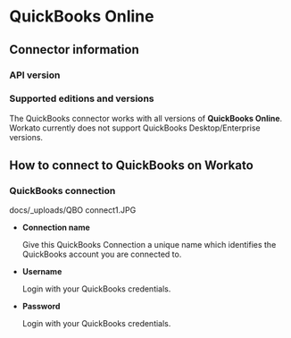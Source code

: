 # QuickBooks Online

## Connector information

### API version


### Supported editions and versions
The QuickBooks connector works with all versions of **QuickBooks Online**. Workato currently does not support QuickBooks Desktop/Enterprise versions. 

## How to connect to QuickBooks on Workato

### QuickBooks connection 
docs/_uploads/QBO connect1.JPG


* **Connection name**

  Give this QuickBooks Connection a unique name which identifies the QuickBooks account you are connected to.
  
* **Username**

  Login with your QuickBooks credentials.

* **Password**

  Login with your QuickBooks credentials.
